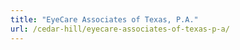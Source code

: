 ```yaml
---
title: "EyeCare Associates of Texas, P.A."
url: /cedar-hill/eyecare-associates-of-texas-p-a/
---
```

